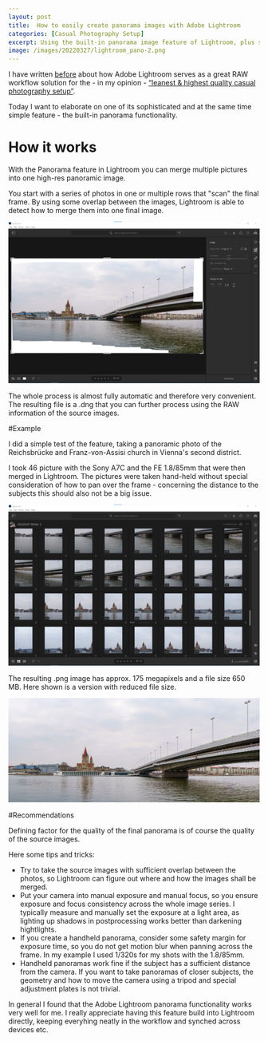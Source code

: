 ```yaml
---
layout: post
title:  How to easily create panorama images with Adobe Lightroom
categories: [Casual Photography Setup]
excerpt: Using the built-in panorama image feature of Lightroom, plus some recommendations on how to achieve the best results
image: /images/20220327/lightroom_pano-2.png
---
```


I have written [before]() about how Adobe Lightroom serves as a great RAW workflow solution for the - in my opinion - [“leanest & highest quality casual photography setup”](../leanest_highest_quality_casual_photography_setup/).

Today I want to elaborate on one of its sophisticated and at the same time simple feature - the built-in panorama functionality. 

# How it works

With the Panorama feature in Lightroom you can merge multiple pictures into one high-res panoramic image.

You start with a series of photos in one or multiple rows that "scan" the final frame. By using some overlap between the images, Lightroom is able to detect how to merge them into one final image.

![Adobe Lightroom Panorama Merge](../images/20220327/lightroom_pano-2.png)

The whole process is almost fully automatic and therefore very convenient. The resulting file is a .dng that you can further process using the RAW information of the source images.


#Example

I did a simple test of the feature, taking a panoramic photo of the Reichsbrücke and Franz-von-Assisi church in Vienna's second district.

I took 46 picture with the Sony A7C and the FE 1.8/85mm that were then merged in Lightroom. The pictures were taken hand-held without special consideration of how to pan over the frame - concerning the distance to the subjects this should also not be a big issue.

![Adobe Lightroom Panorama Merge](../images/20220327/lightroom_pano-1.png)

The resulting .png image has approx. 175 megapixels and a file size 650 MB. Here shown is a version with reduced file size.

![Adobe Lightroom Panorama Merge](../images/20220327/lightroom_pano.jpg)

#Recommendations

Defining factor for the quality of the final panorama is of course the quality of the source images.

Here some tips and tricks:

- Try to take the source images with sufficient overlap between the photos, so Lightroom can figure out where and how the images shall be merged.
- Put your camera into manual exposure and manual focus, so you ensure exposure and focus consistency across the whole image series. I typically measure and manually set the exposure at a light area, as lighting up shadows in postprocessing works better than darkening hightlights.
- If you create a handheld panorama, consider some safety margin for exposure time, so you do not get motion blur when panning across the frame. In my example I used 1/320s for my shots with the 1.8/85mm.
- Handheld panoramas work fine if the subject has a sufficient distance from the camera. If you want to take panoramas of closer subjects, the geometry and how to move the camera using a tripod and special adjustment plates is not trivial. 

In general I found that the Adobe Lightroom panorama functionality works very well for me. I really appreciate having this feature build into Lightroom directly, keeping everyhing neatly in the workflow and synched across devices etc.
